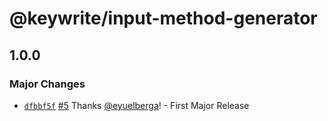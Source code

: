 # @keywrite/input-method-generator

## 1.0.0
### Major Changes



- [`dfbbf5f`](https://github.com/eyuelberga/keywrite/commit/dfbbf5fe269015e5c08ec5d5787862104c82562c) [#5](https://github.com/eyuelberga/keywrite/pull/5) Thanks [@eyuelberga](https://github.com/eyuelberga)! - First Major Release
